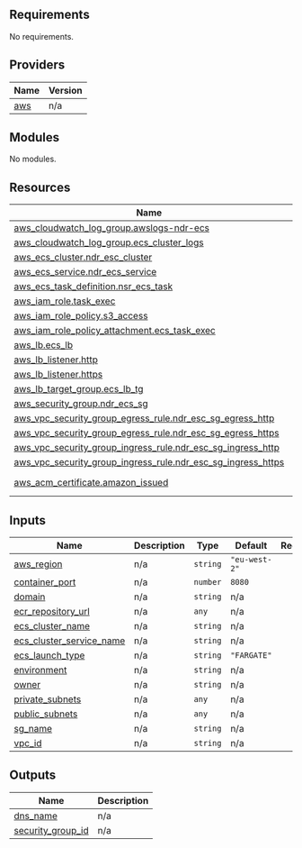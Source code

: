 ## Requirements

No requirements.

## Providers

| Name | Version |
|------|---------|
| <a name="provider_aws"></a> [aws](#provider\_aws) | n/a |

## Modules

No modules.

## Resources

| Name | Type |
|------|------|
| [aws_cloudwatch_log_group.awslogs-ndr-ecs](https://registry.terraform.io/providers/hashicorp/aws/latest/docs/resources/cloudwatch_log_group) | resource |
| [aws_cloudwatch_log_group.ecs_cluster_logs](https://registry.terraform.io/providers/hashicorp/aws/latest/docs/resources/cloudwatch_log_group) | resource |
| [aws_ecs_cluster.ndr_esc_cluster](https://registry.terraform.io/providers/hashicorp/aws/latest/docs/resources/ecs_cluster) | resource |
| [aws_ecs_service.ndr_ecs_service](https://registry.terraform.io/providers/hashicorp/aws/latest/docs/resources/ecs_service) | resource |
| [aws_ecs_task_definition.nsr_ecs_task](https://registry.terraform.io/providers/hashicorp/aws/latest/docs/resources/ecs_task_definition) | resource |
| [aws_iam_role.task_exec](https://registry.terraform.io/providers/hashicorp/aws/latest/docs/resources/iam_role) | resource |
| [aws_iam_role_policy.s3_access](https://registry.terraform.io/providers/hashicorp/aws/latest/docs/resources/iam_role_policy) | resource |
| [aws_iam_role_policy_attachment.ecs_task_exec](https://registry.terraform.io/providers/hashicorp/aws/latest/docs/resources/iam_role_policy_attachment) | resource |
| [aws_lb.ecs_lb](https://registry.terraform.io/providers/hashicorp/aws/latest/docs/resources/lb) | resource |
| [aws_lb_listener.http](https://registry.terraform.io/providers/hashicorp/aws/latest/docs/resources/lb_listener) | resource |
| [aws_lb_listener.https](https://registry.terraform.io/providers/hashicorp/aws/latest/docs/resources/lb_listener) | resource |
| [aws_lb_target_group.ecs_lb_tg](https://registry.terraform.io/providers/hashicorp/aws/latest/docs/resources/lb_target_group) | resource |
| [aws_security_group.ndr_ecs_sg](https://registry.terraform.io/providers/hashicorp/aws/latest/docs/resources/security_group) | resource |
| [aws_vpc_security_group_egress_rule.ndr_esc_sg_egress_http](https://registry.terraform.io/providers/hashicorp/aws/latest/docs/resources/vpc_security_group_egress_rule) | resource |
| [aws_vpc_security_group_egress_rule.ndr_esc_sg_egress_https](https://registry.terraform.io/providers/hashicorp/aws/latest/docs/resources/vpc_security_group_egress_rule) | resource |
| [aws_vpc_security_group_ingress_rule.ndr_esc_sg_ingress_http](https://registry.terraform.io/providers/hashicorp/aws/latest/docs/resources/vpc_security_group_ingress_rule) | resource |
| [aws_vpc_security_group_ingress_rule.ndr_esc_sg_ingress_https](https://registry.terraform.io/providers/hashicorp/aws/latest/docs/resources/vpc_security_group_ingress_rule) | resource |
| [aws_acm_certificate.amazon_issued](https://registry.terraform.io/providers/hashicorp/aws/latest/docs/data-sources/acm_certificate) | data source |

## Inputs

| Name | Description | Type | Default | Required |
|------|-------------|------|---------|:--------:|
| <a name="input_aws_region"></a> [aws\_region](#input\_aws\_region) | n/a | `string` | `"eu-west-2"` | no |
| <a name="input_container_port"></a> [container\_port](#input\_container\_port) | n/a | `number` | `8080` | no |
| <a name="input_domain"></a> [domain](#input\_domain) | n/a | `string` | n/a | yes |
| <a name="input_ecr_repository_url"></a> [ecr\_repository\_url](#input\_ecr\_repository\_url) | n/a | `any` | n/a | yes |
| <a name="input_ecs_cluster_name"></a> [ecs\_cluster\_name](#input\_ecs\_cluster\_name) | n/a | `string` | n/a | yes |
| <a name="input_ecs_cluster_service_name"></a> [ecs\_cluster\_service\_name](#input\_ecs\_cluster\_service\_name) | n/a | `string` | n/a | yes |
| <a name="input_ecs_launch_type"></a> [ecs\_launch\_type](#input\_ecs\_launch\_type) | n/a | `string` | `"FARGATE"` | no |
| <a name="input_environment"></a> [environment](#input\_environment) | n/a | `string` | n/a | yes |
| <a name="input_owner"></a> [owner](#input\_owner) | n/a | `string` | n/a | yes |
| <a name="input_private_subnets"></a> [private\_subnets](#input\_private\_subnets) | n/a | `any` | n/a | yes |
| <a name="input_public_subnets"></a> [public\_subnets](#input\_public\_subnets) | n/a | `any` | n/a | yes |
| <a name="input_sg_name"></a> [sg\_name](#input\_sg\_name) | n/a | `string` | n/a | yes |
| <a name="input_vpc_id"></a> [vpc\_id](#input\_vpc\_id) | n/a | `string` | n/a | yes |

## Outputs

| Name | Description |
|------|-------------|
| <a name="output_dns_name"></a> [dns\_name](#output\_dns\_name) | n/a |
| <a name="output_security_group_id"></a> [security\_group\_id](#output\_security\_group\_id) | n/a |
